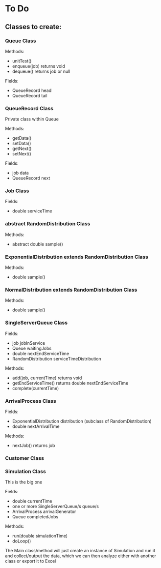# To Do

## Classes to create:

### Queue Class
Methods:
* unitTest()
* enqueue(job) returns void
* dequeue() returns job or null

Fields:
* QueueRecord head
* QueueRecord tail


### QueueRecord Class
Private class within Queue

Methods:
* getData()
* setData()
* getNext()
* setNext()

Fields:
* job data
* QueueRecord next

### Job Class
Fields:
* double serviceTime


### abstract RandomDistribution Class
Methods:
* abstract double sample()

### ExponentialDistribution extends RandomDistribution Class
Methods:
* double sample()

### NormalDistribution extends RandomDistribution Class
Methods:
* double sample()

### SingleServerQueue Class
Fields:
* job jobInService
* Queue waitingJobs
* double nextEndServiceTime
* RandomDistribution serviceTimeDistribution

Methods:
* add(job, currentTime) returns void
* getEndServiceTime() returns double nextEndServiceTime
* complete(currentTime)

### ArrivalProcess Class
Fields:
* ExponentialDistribution distribution (subclass of RandomDistribution)
* double nextArrivalTime

Methods:
* nextJob() returns job

### Customer Class

### Simulation Class
This is the big one

Fields:
* double currentTime
* one or more SingleServerQueue/s queue/s
* ArrivalProcess arrivalGenerator
* Queue completedJobs

Methods:
* run(double simulationTime)
* doLoop()

The Main class/method will just create an instance of Simulation
and run it and collect/output the data, which we can then
analyze either with another class or export it to Excel